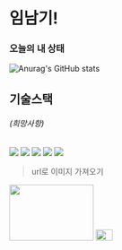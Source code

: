 # 임남기!
### 오늘의 내 상태
![Anurag's GitHub stats](https://github-readme-stats.vercel.app/api?username=namgi2386&show_icons=true&theme=radical)

## 기술스택
###### (희망사항)
<img src="https://img.shields.io/badge/react-20232a.svg?style=for-the-badge&logo=react&logoColor=61DAFB" />
<img src="https://img.shields.io/badge/Android-3DDC84?style=flat-square&logo=Android&logoColor=white"/>
<img src="https://img.shields.io/badge/<LABEL>-<MESSAGE>-<COLOR>">

<img src="https://noticon-static.tammolo.com/dgggcrkxq/image/upload/v1566913419/noticon/xf9bevlrgugi7xj6xkhp.png">

<img src="https://img.shields.io/badge/Python-3776AB?style=for-the-badge&logo=Python&logoColor=white">

> url로 이미지 가져오기
  <img src="https://i.namu.wiki/i/PKIzqww05fdf-pGShgym809fLMn3ZT_66uGU93nEOquxTjSOOcvy-ghcv9jTGtccGVJgbcmYOxrqxSHRTj0olQ.webp" width="150" height="100"/>
  <img src="https://i.pinimg.com/474x/4e/59/03/4e5903d92235b4d5ca39a74051426401.jpg" width="30" height="20"/>

